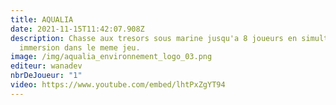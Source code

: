 ```yaml
---
title: AQUALIA
date: 2021-11-15T11:42:07.908Z
description: Chasse aux tresors sous marine jusqu'a 8 joueurs en simultanées en
  immersion dans le meme jeu.
image: /img/aqualia_environnement_logo_03.png
editeur: wanadev
nbrDeJoueur: "1"
video: https://www.youtube.com/embed/lhtPxZgYT94
---
```

